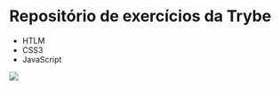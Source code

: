 <h1>Repositório de exercícios da Trybe</h1>
<ul>
  <li>HTLM</li>
  <li>CSS3</li>
  <li>JavaScript</li>
</ul>
<img src="https://user-images.githubusercontent.com/59674530/107099046-74d6a200-67ef-11eb-9e07-9a212ce05acc.png" />
